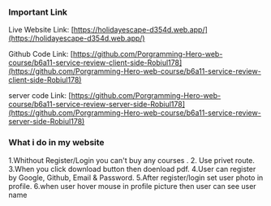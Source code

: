

### Important Link

Live Website Link: [https://holidayescape-d354d.web.app/](https://holidayescape-d354d.web.app/)

Github Code Link: [https://github.com/Porgramming-Hero-web-course/b6a11-service-review-client-side-Robiul178](https://github.com/Porgramming-Hero-web-course/b6a11-service-review-client-side-Robiul178)

server code Link: [https://github.com/Porgramming-Hero-web-course/b6a11-service-review-server-side-Robiul178](https://github.com/Porgramming-Hero-web-course/b6a11-service-review-server-side-Robiul178)

### What i do in my website
1.Whithout Register/Login you can't buy any courses . 
2. Use privet route.
3.When you click download button then doenload pdf.
4.User can register by Google, Github, Email & Password.
5.After register/login set user photo in profile.
6.when user hover mouse in profile picture then user can see user name




